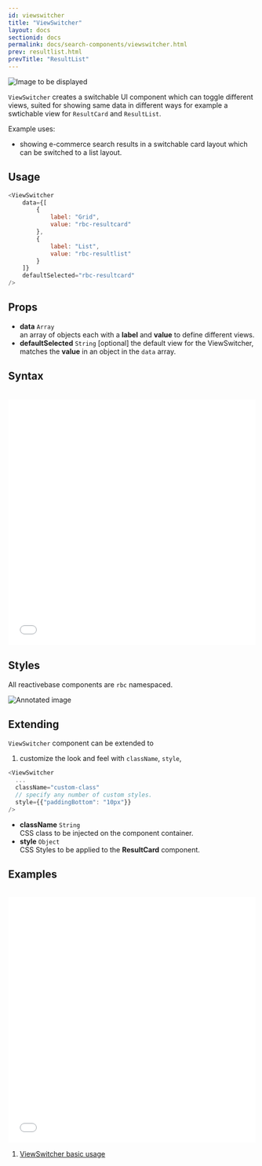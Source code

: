 ```yaml
---
id: viewswitcher
title: "ViewSwitcher"
layout: docs
sectionid: docs
permalink: docs/search-components/viewswitcher.html
prev: resultlist.html
prevTitle: "ResultList"
---
```


![Image to be displayed](https://i.imgur.com/n52BX8F.png)

`ViewSwitcher` creates a switchable UI component which can toggle different views, suited for showing same data in different ways for example a swtichable view for `ResultCard` and `ResultList`.

Example uses:

* showing e-commerce search results in a switchable card layout which can be switched to a list layout.

## Usage

```js
<ViewSwitcher
	data={[
		{
			label: "Grid",
			value: "rbc-resultcard"
		},
		{
			label: "List",
			value: "rbc-resultlist"
		}
	]}
	defaultSelected="rbc-resultcard"
/>
```

## Props

- **data** `Array`  
    an array of objects each with a **label** and **value** to define different views.
- **defaultSelected** `String` [optional]
    the default view for the ViewSwitcher, matches the **value** in an object in the `data` array.

## Syntax

<br>

<iframe height='500' scrolling='no' title='ViewSwitcher docs example' src='//codepen.io/divyanshu013/embed/xLoQjX/?height=500&theme-id=light&default-tab=js&embed-version=2' frameborder='no' allowtransparency='true' allowfullscreen='true' style='width: 100%;'>See the Pen <a href='https://codepen.io/divyanshu013/pen/xLoQjX/'>ViewSwitcher docs example</a> by Divyanshu (<a href='https://codepen.io/divyanshu013'>@divyanshu013</a>) on <a href='https://codepen.io'>CodePen</a>.
</iframe>

## Styles

All reactivebase components are `rbc` namespaced.

![Annotated image](https://i.imgur.com/n52BX8F.png)

## Extending

`ViewSwitcher` component can be extended to
1. customize the look and feel with `className`, `style`,

```js
<ViewSwitcher
  ...
  className="custom-class"
  // specify any number of custom styles.
  style={{"paddingBottom": "10px"}}
/>
```

- **className** `String`  
    CSS class to be injected on the component container.
- **style** `Object`  
    CSS Styles to be applied to the **ResultCard** component.

## Examples

<br>

<iframe height='500' scrolling='no' title='ViewSwitcher docs example' src='//codepen.io/divyanshu013/embed/xLoQjX/?height=500&theme-id=light&default-tab=result&embed-version=2' frameborder='no' allowtransparency='true' allowfullscreen='true' style='width: 100%;'>See the Pen <a href='https://codepen.io/divyanshu013/pen/xLoQjX/'>ViewSwitcher docs example</a> by Divyanshu (<a href='https://codepen.io/divyanshu013'>@divyanshu013</a>) on <a href='https://codepen.io'>CodePen</a>.
</iframe>

1. [ViewSwitcher basic usage](../playground/?selectedKind=search%2FViewSwitcher&selectedStory=Basic&full=0&down=1&left=1&panelRight=0&downPanel=storybooks%2Fstorybook-addon-knobs)
